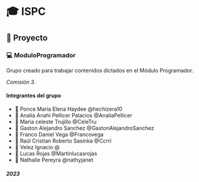 # :mortar_board: ISPC
## :newspaper: Proyecto
### :computer: ModuloProgramador 
Grupo creado para trabajar contenidos dictados en el Módulo Programador.

*Comisión 3*.


#### Integrantes del grupo

- :girl: Ponce María Elena Haydee @hechizera10
- :woman: Analia Anahi Pellicer Palacios @AnaliaPellicer
- :princess: Maria celeste Trujillo @CeleTru
- :boy: Gaston Alejandro Sanchez @GastonAlejandroSanchez
- :man: Franco Daniel Vega @Francovega
- :man_with_gua_pi_mao: Raúl Cristian Roberto Sasinka @Ccrri
- :boy: Velez Ignacio @
- :man: Lucas Rojas @Martinlucasrojas
- :woman: Nathalie Pereyra @nathyjanet

#### *2023*







